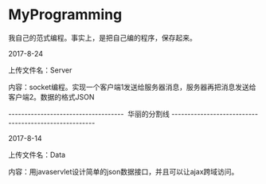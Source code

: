 # MyProgramming
我自己的范式编程。事实上，是把自己编的程序，保存起来。


2017-8-24

上传文件名：Server

内容：socket编程。实现一个客户端1发送给服务器消息，服务器再把消息发送给客户端2。数据的格式JSON

------------------------------------  华丽的分割线 ------------------------------------------------------


2017-8-14

上传文件名：Data

内容：用javaservlet设计简单的json数据接口，并且可以让ajax跨域访问。

